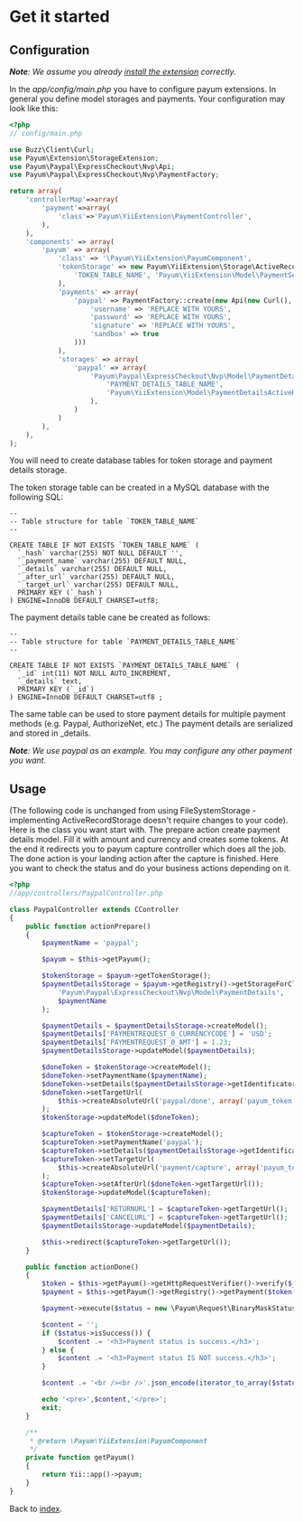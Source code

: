 # Get it started

## Configuration

_**Note**: We assume you already [install the extension](installation.md) correctly._

In the _app/config/main.php_ you have to configure payum extensions.
In general you define model storages and payments.
Your configuration may look like this:

```php
<?php
// config/main.php

use Buzz\Client\Curl;
use Payum\Extension\StorageExtension;
use Payum\Paypal\ExpressCheckout\Nvp\Api;
use Payum\Paypal\ExpressCheckout\Nvp\PaymentFactory;

return array(
    'controllerMap'=>array(
        'payment'=>array(
            'class'=>'Payum\YiiExtension\PaymentController',
        ),
    ),
    'components' => array(
        'payum' => array(
            'class' => '\Payum\YiiExtension\PayumComponent',
            'tokenStorage' => new Payum\YiiExtension\Storage\ActiveRecordStorage(
                'TOKEN_TABLE_NAME', 'Payum\YiiExtension\Model\PaymentSecurityToken'
            ),
            'payments' => array(
                'paypal' => PaymentFactory::create(new Api(new Curl(), array(
                    'username' => 'REPLACE WITH YOURS',
                    'password' => 'REPLACE WITH YOURS',
                    'signature' => 'REPLACE WITH YOURS',
                    'sandbox' => true
                )))
            ),
            'storages' => array(
                'paypal' => array(
                    'Payum\Paypal\ExpressCheckout\Nvp\Model\PaymentDetails' => new Payum\YiiExtension\Storage\ActiveRecordStorage(
                        'PAYMENT_DETAILS_TABLE_NAME',
                        'Payum\YiiExtension\Model\PaymentDetailsActiveRecordWrapper'
                    ),
                )
            )
        ),
    ),
);
```
You will need to create database tables for token storage and payment details storage.

The token storage table can be created in a MySQL database with the following SQL:

```
--
-- Table structure for table `TOKEN_TABLE_NAME`
--

CREATE TABLE IF NOT EXISTS `TOKEN_TABLE_NAME` (
  `_hash` varchar(255) NOT NULL DEFAULT '',
  `_payment_name` varchar(255) DEFAULT NULL,
  `_details` varchar(255) DEFAULT NULL,
  `_after_url` varchar(255) DEFAULT NULL,
  `_target_url` varchar(255) DEFAULT NULL,
  PRIMARY KEY (`_hash`)
) ENGINE=InnoDB DEFAULT CHARSET=utf8;
```

The payment details table cane be created as follows:
```
--
-- Table structure for table `PAYMENT_DETAILS_TABLE_NAME`
--

CREATE TABLE IF NOT EXISTS `PAYMENT_DETAILS_TABLE_NAME` (
  `_id` int(11) NOT NULL AUTO_INCREMENT,
  `_details` text,
  PRIMARY KEY (`_id`)
) ENGINE=InnoDB DEFAULT CHARSET=utf8 ;
```
The same table can be used to store payment details for multiple payment methods (e.g. Paypal, AuthorizeNet, etc.)
The payment details are serialized and stored in _details.

_**Note**: We use paypal as an example. You may configure any other payment you want._
 
## Usage
(The following code is unchanged from using FileSystemStorage - implementing ActiveRecordStorage
doesn't require changes to your code).
Here is the class you want start with.
The prepare action create payment details model.
Fill it with amount and currency and creates some tokens.
At the end it redirects you to payum capture controller which does all the job.
The done action is your landing action after the capture is finished.
Here you want to check the status and do your business actions depending on it.

```php
<?php
//app/controllers/PaypalController.php

class PaypalController extends CController
{
    public function actionPrepare()
    {
        $paymentName = 'paypal';

        $payum = $this->getPayum();

        $tokenStorage = $payum->getTokenStorage();
        $paymentDetailsStorage = $payum->getRegistry()->getStorageForClass(
            'Payum\Paypal\ExpressCheckout\Nvp\Model\PaymentDetails',
            $paymentName
        );

        $paymentDetails = $paymentDetailsStorage->createModel();
        $paymentDetails['PAYMENTREQUEST_0_CURRENCYCODE'] = 'USD';
        $paymentDetails['PAYMENTREQUEST_0_AMT'] = 1.23;
        $paymentDetailsStorage->updateModel($paymentDetails);

        $doneToken = $tokenStorage->createModel();
        $doneToken->setPaymentName($paymentName);
        $doneToken->setDetails($paymentDetailsStorage->getIdentificator($paymentDetails));
        $doneToken->setTargetUrl(
            $this->createAbsoluteUrl('paypal/done', array('payum_token' => $doneToken->getHash()))
        );
        $tokenStorage->updateModel($doneToken);

        $captureToken = $tokenStorage->createModel();
        $captureToken->setPaymentName('paypal');
        $captureToken->setDetails($paymentDetailsStorage->getIdentificator($paymentDetails));
        $captureToken->setTargetUrl(
            $this->createAbsoluteUrl('payment/capture', array('payum_token' => $captureToken->getHash()))
        );
        $captureToken->setAfterUrl($doneToken->getTargetUrl());
        $tokenStorage->updateModel($captureToken);

        $paymentDetails['RETURNURL'] = $captureToken->getTargetUrl();
        $paymentDetails['CANCELURL'] = $captureToken->getTargetUrl();
        $paymentDetailsStorage->updateModel($paymentDetails);

        $this->redirect($captureToken->getTargetUrl());
    }

    public function actionDone()
    {
        $token = $this->getPayum()->getHttpRequestVerifier()->verify($_REQUEST);
        $payment = $this->getPayum()->getRegistry()->getPayment($token->getPaymentName());

        $payment->execute($status = new \Payum\Request\BinaryMaskStatusRequest($token));

        $content = '';
        if ($status->isSuccess()) {
            $content .= '<h3>Payment status is success.</h3>';
        } else {
            $content .= '<h3>Payment status IS NOT success.</h3>';
        }

        $content .= '<br /><br />'.json_encode(iterator_to_array($status->getModel()), JSON_PRETTY_PRINT);

        echo '<pre>',$content,'</pre>';
        exit;
    }

    /**
     * @return \Payum\YiiExtension\PayumComponent
     */
    private function getPayum()
    {
        return Yii::app()->payum;
    }
}
```

Back to [index](index.md).